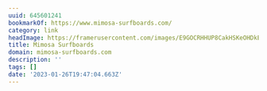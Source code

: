 ```yaml
---
uuid: 645601241
bookmarkOf: https://www.mimosa-surfboards.com/
category: link
headImage: https://framerusercontent.com/images/E9GOCRHHUP8CakHSKeOHDkEQhLw.png
title: Mimosa Surfboards
domain: mimosa-surfboards.com
description: ''
tags: []
date: '2023-01-26T19:47:04.663Z'
---
```



